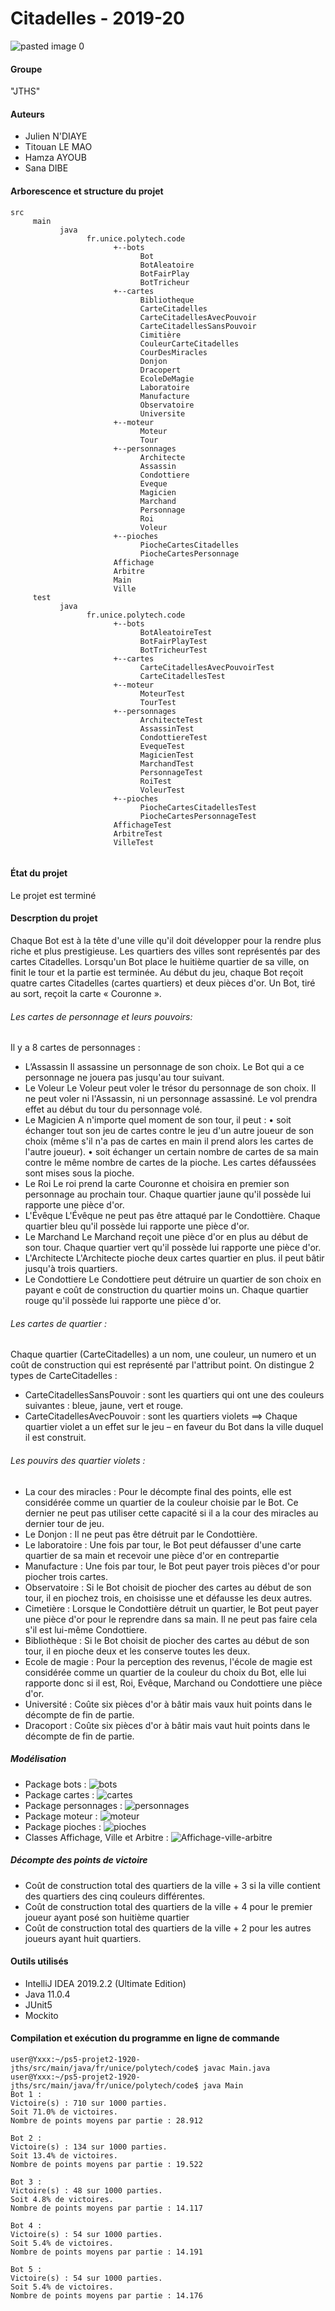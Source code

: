 # Citadelles - 2019-20
![pasted image 0](https://user-images.githubusercontent.com/54990083/70319708-3cba8480-1823-11ea-858d-9b204d29abaa.png)
#### Groupe
   "JTHS"
#### Auteurs 
   -   Julien N'DIAYE 
   -   Titouan LE MAO 
   -   Hamza AYOUB
   -   Sana DIBE  
#### Arborescence et structure du projet
   ```
   src
        main
              java
                    fr.unice.polytech.code
                          +--bots
                                Bot
                                BotAleatoire
                                BotFairPlay
                                BotTricheur
                          +--cartes
                                Bibliotheque
                                CarteCitadelles
                                CarteCitadellesAvecPouvoir
                                CarteCitadellesSansPouvoir
                                Cimitière
                                CouleurCarteCitadelles
                                CourDesMiracles
                                Donjon
                                Dracopert
                                EcoleDeMagie
                                Laboratoire
                                Manufacture
                                Observatoire
                                Universite
                          +--moteur
                                Moteur
                                Tour
                          +--personnages
                                Architecte
                                Assassin
                                Condottiere
                                Eveque
                                Magicien
                                Marchand
                                Personnage
                                Roi
                                Voleur
                          +--pioches
                                PiocheCartesCitadelles
                                PiocheCartesPersonnage
                          Affichage
                          Arbitre
                          Main
                          Ville
        test
              java
                    fr.unice.polytech.code
                          +--bots
                                BotAleatoireTest
                                BotFairPlayTest
                                BotTricheurTest
                          +--cartes
                                CarteCitadellesAvecPouvoirTest
                                CarteCitadellesTest
                          +--moteur
                                MoteurTest
                                TourTest
                          +--personnages
                                ArchitecteTest
                                AssassinTest
                                CondottiereTest
                                EvequeTest
                                MagicienTest
                                MarchandTest
                                PersonnageTest
                                RoiTest
                                VoleurTest
                          +--pioches
                                PiocheCartesCitadellesTest
                                PiocheCartesPersonnageTest
                          AffichageTest
                          ArbitreTest
                          VilleTest
      
   ```
#### État du projet 
Le projet est terminé
#### Descrption du projet
Chaque Bot est à la tête d'une ville qu'il doit développer pour la rendre plus riche et plus prestigieuse. Les
quartiers des villes sont représentés par des cartes Citadelles. Lorsqu'un Bot place le huitième quartier de sa ville, on finit le
tour et la partie est terminée.
Au début du jeu, chaque Bot reçoit quatre cartes Citadelles (cartes quartiers) et deux pièces d'or. Un Bot, tiré au sort, reçoit la carte « Couronne ».
###### Les cartes de personnage et leurs pouvoirs: 
Il y a 8 cartes de personnages :
   - L’Assassin
Il assassine un personnage de son choix. Le Bot qui a ce personnage ne jouera pas jusqu'au tour suivant.   
   - Le Voleur
Le Voleur peut voler le trésor du personnage de son choix. Il ne peut voler ni l'Assassin, ni un personnage assassiné. Le vol prendra effet au début du tour du personnage volé.
   - Le Magicien
A n'importe quel moment de son tour, il peut :
    • soit échanger tout son jeu de cartes contre le jeu d'un autre joueur de son choix (même s'il n'a pas de cartes en main il prend alors les cartes de l'autre joueur).
    • soit échanger un certain nombre de cartes de sa main contre le même nombre de cartes de la pioche. Les cartes défaussées sont mises sous la pioche.
   - Le Roi
Le roi prend la carte Couronne et choisira en premier son personnage au prochain tour. Chaque quartier jaune qu'il possède lui rapporte une pièce d'or.
   - L'Évêque
L'Évêque ne peut pas être attaqué par le Condottière. Chaque quartier bleu qu'il possède lui rapporte une pièce d'or.
   - Le Marchand
Le Marchand reçoit une pièce d'or en plus au début de son tour. Chaque quartier vert qu'il possède lui rapporte une pièce d'or.   
   - L'Architecte
L'Architecte pioche deux cartes quartier en plus. il peut bâtir jusqu'à trois quartiers.   
   - Le Condottiere
Le Condottiere peut détruire un quartier de son choix en payant e coût de construction du quartier moins un. Chaque quartier rouge qu'il possède lui rapporte une pièce d'or.   
###### Les cartes de quartier : 
Chaque quartier (CarteCitadelles) a un nom, une couleur, un numero et un coût de construction qui est représenté par l'attribut point.
On distingue 2 types de CarteCitadelles :
   - CarteCitadellesSansPouvoir : sont les quartiers qui ont une des couleurs suivantes : bleue, jaune, vert et rouge.
   - CarteCitadellesAvecPouvoir : sont les quartiers violets ==> Chaque quartier violet a un effet sur le jeu – en faveur du Bot dans la ville duquel il est construit.
###### Les pouvirs des quartier violets : 
   - La cour des miracles : Pour le décompte final des points, elle est considérée comme un quartier de la couleur choisie par le Bot. Ce dernier ne peut pas utiliser cette capacité si il a la cour des miracles au dernier tour de jeu.
   - Le Donjon : Il ne peut pas être détruit par le Condottière.
   - Le laboratoire : Une fois par tour, le Bot peut défausser d'une carte quartier de sa main et recevoir une pièce d'or en contrepartie					
   - Manufacture : Une fois par tour, le Bot peut payer trois pièces d'or pour piocher trois cartes.
   - Observatoire : Si le Bot choisit de piocher des cartes au début de son tour, il en piochez trois, en choisisse une et défausse les deux autres.
   - Cimetière : Lorsque le Condottière détruit un quartier, le Bot peut payer une pièce d'or pour le reprendre dans sa main. Il ne peut pas faire cela s'il est lui-même Condottiere.			
   - Bibliothèque : Si le Bot choisit de piocher des cartes au début de son tour, il en pioche deux et les conserve toutes les deux.
   - Ecole de magie : Pour la perception des revenus, l'école de magie est considérée comme un quartier de la couleur du choix du Bot, elle lui rapporte donc si il est, Roi, Evêque, Marchand ou Condottiere une pièce d'or.
   - Université : Coûte six pièces d'or à bâtir mais vaux huit points dans le décompte de fin de partie.
   - Dracoport : Coûte six pièces d'or à bâtir mais vaut huit points dans le décompte de fin de partie.
##### Modélisation
- Package bots :
![bots](https://user-images.githubusercontent.com/54990083/70319486-b140f380-1822-11ea-8d61-bd6ce7523347.png)
- Package cartes :
![cartes](https://user-images.githubusercontent.com/54990083/70319493-b4d47a80-1822-11ea-9553-abb1bd900ce7.png)
- Package personnages :
![personnages](https://user-images.githubusercontent.com/54990083/70319499-b9009800-1822-11ea-9106-9b16e16bec5e.png)
- Package moteur :
![moteur](https://user-images.githubusercontent.com/54990083/70319520-c28a0000-1822-11ea-8f67-da2c6ad8d9dc.png)
- Package pioches :
![pioches](https://user-images.githubusercontent.com/54990083/70319525-c453c380-1822-11ea-9159-15ce29bbb7b7.png)
- Classes Affichage, Ville et Arbitre :
![Affichage-ville-arbitre](https://user-images.githubusercontent.com/54990083/70319526-c61d8700-1822-11ea-8081-3b9859b1d9ff.png)
##### Décompte des points de victoire
- Coût de construction total des quartiers de la ville + 3 si la ville contient des quartiers des cinq couleurs différentes.
- Coût de construction total des quartiers de la ville  + 4 pour le premier joueur ayant posé son huitième quartier
- Coût de construction total des quartiers de la ville  + 2 pour les autres joueurs ayant huit quartiers.
#### Outils utilisés
 - IntelliJ IDEA 2019.2.2 (Ultimate Edition)
 - Java 11.0.4
 - JUnit5
 - Mockito
 #### Compilation et exécution du programme en ligne de commande
 ```
 user@Yxxx:~/ps5-projet2-1920-jths/src/main/java/fr/unice/polytech/code$ javac Main.java
 user@Yxxx:~/ps5-projet2-1920-jths/src/main/java/fr/unice/polytech/code$ java Main
Bot 1 :
Victoire(s) : 710 sur 1000 parties.
Soit 71.0% de victoires.
Nombre de points moyens par partie : 28.912

Bot 2 :
Victoire(s) : 134 sur 1000 parties.
Soit 13.4% de victoires.
Nombre de points moyens par partie : 19.522

Bot 3 :
Victoire(s) : 48 sur 1000 parties.
Soit 4.8% de victoires.
Nombre de points moyens par partie : 14.117

Bot 4 :
Victoire(s) : 54 sur 1000 parties.
Soit 5.4% de victoires.
Nombre de points moyens par partie : 14.191

Bot 5 :
Victoire(s) : 54 sur 1000 parties.
Soit 5.4% de victoires.
Nombre de points moyens par partie : 14.176

 ```
   

 
 
